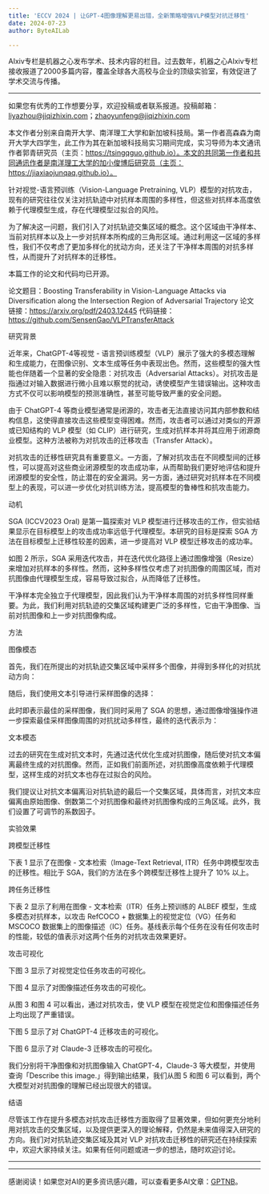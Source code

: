 ```yaml
---
title: 'ECCV 2024 | 让GPT-4图像理解更易出错，全新策略增强VLP模型对抗迁移性'
date: 2024-07-23
author: ByteAILab

---
```


AIxiv专栏是机器之心发布学术、技术内容的栏目。过去数年，机器之心AIxiv专栏接收报道了2000多篇内容，覆盖全球各大高校与企业的顶级实验室，有效促进了学术交流与传播。

---
如果您有优秀的工作想要分享，欢迎投稿或者联系报道。投稿邮箱：liyazhou@jiqizhixin.com；zhaoyunfeng@jiqizhixin.com

本文作者分别来自南开大学、南洋理工大学和新加坡科技局。第一作者高森森为南开大学大四学生，此工作为其在新加坡科技局实习期间完成，实习导师为本文通讯作者郭青研究员（主页：https://tsingqguo.github.io）。本文的共同第一作者和共同通讯作者是南洋理工大学的加小俊博后研究员（主页：https://jiaxiaojunqaq.github.io）。

针对视觉-语言预训练（Vision-Language Pretraining, VLP）模型的对抗攻击，现有的研究往往仅关注对抗轨迹中对抗样本周围的多样性，但这些对抗样本高度依赖于代理模型生成，存在代理模型过拟合的风险。

为了解决这一问题，我们引入了对抗轨迹交集区域的概念。这个区域由干净样本、当前对抗样本以及上一步对抗样本所构成的三角形区域。通过利用这一区域的多样性，我们不仅考虑了更加多样化的扰动方向，还关注了干净样本周围的对抗多样性，从而提升了对抗样本的迁移性。

本篇工作的论文和代码均已开源。

论文题目：Boosting Transferability in Vision-Language Attacks via Diversification along the Intersection Region of Adversarial Trajectory
论文链接：https://arxiv.org/pdf/2403.12445
代码链接：https://github.com/SensenGao/VLPTransferAttack

研究背景

近年来，ChatGPT-4等视觉 - 语言预训练模型（VLP）展示了强大的多模态理解和生成能力，在图像识别、文本生成等任务中表现出色。然而，这些模型的强大性能也伴随着一个显著的安全隐患：对抗攻击（Adversarial Attacks）。对抗攻击是指通过对输入数据进行微小且难以察觉的扰动，诱使模型产生错误输出。这种攻击方式不仅可以影响模型的预测准确性，甚至可能导致严重的安全问题。

由于 ChatGPT-4 等商业模型通常是闭源的，攻击者无法直接访问其内部参数和结构信息，这使得直接攻击这些模型变得困难。然而，攻击者可以通过对类似的开源或已知结构的 VLP 模型（如 CLIP）进行研究，生成对抗样本并将其应用于闭源商业模型。这种方法被称为对抗攻击的迁移攻击（Transfer Attack）。

对抗攻击的迁移性研究具有重要意义。一方面，了解对抗攻击在不同模型间的迁移性，可以提高对这些商业闭源模型的攻击成功率，从而帮助我们更好地评估和提升闭源模型的安全性，防止潜在的安全漏洞。另一方面，通过研究对抗样本在不同模型上的表现，可以进一步优化对抗训练方法，提高模型的鲁棒性和抗攻击能力。

动机

SGA (ICCV2023 Oral) 是第一篇探索对 VLP 模型进行迁移攻击的工作，但实验结果显示在目标模型上的攻击成功率远低于代理模型。本研究的目标是探索 SGA 方法在目标模型上迁移性较差的因素，进一步提高对 VLP 模型迁移攻击的成功率。

如图 2 所示，SGA 采用迭代攻击，并在迭代优化路径上通过图像增强（Resize）来增加对抗样本的多样性。然而，这种多样性仅考虑了对抗图像的周围区域，而对抗图像由代理模型生成，容易导致过拟合，从而降低了迁移性。

干净样本完全独立于代理模型，因此我们认为干净样本周围的对抗多样性同样重要。为此，我们利用对抗轨迹的交集区域构建更广泛的多样性，它由干净图像、当前对抗图像和上一步对抗图像构成。

方法

图像模态

首先，我们在所提出的对抗轨迹交集区域中采样多个图像，并得到多样化的对抗扰动方向：

随后，我们使用文本引导进行采样图像的选择：

此时即表示最佳的采样图像，我们同时采用了 SGA 的思想，通过图像增强操作进一步探索最佳采样图像周围的对抗扰动多样性，最终的迭代表示为：

文本模态

过去的研究在生成对抗文本时，先通过迭代优化生成对抗图像，随后使对抗文本偏离最终生成的对抗图像。然而，正如我们前面所述，对抗图像高度依赖于代理模型，这样生成的对抗文本也存在过拟合的风险。

我们提议让对抗文本偏离沿对抗轨迹的最后一个交集区域，具体而言，对抗文本应偏离由原始图像、倒数第二个对抗图像和最终对抗图像构成的三角区域。此外，我们设置了可调节的系数因子。

实验效果

跨模型迁移性

下表 1 显示了在图像 - 文本检索（Image-Text Retrieval, ITR）任务中跨模型攻击的迁移性。相比于 SGA，我们的方法在多个跨模型迁移性上提升了 10% 以上。

跨任务迁移性

下表 2 显示了利用在图像 - 文本检索（ITR）任务上预训练的 ALBEF 模型，生成多模态对抗样本，以攻击 RefCOCO + 数据集上的视觉定位（VG）任务和 MSCOCO 数据集上的图像描述（IC）任务。基线表示每个任务在没有任何攻击时的性能，较低的值表示对这两个任务的对抗攻击效果更好。

攻击可视化

下图 3 显示了对视觉定位任务攻击的可视化。

下图 4 显示了对图像描述任务攻击的可视化。

从图 3 和图 4 可以看出，通过对抗攻击，使 VLP 模型在视觉定位和图像描述任务上均出现了严重错误。

下图 5 显示了对 ChatGPT-4 迁移攻击的可视化。

下图 6 显示了对 Claude-3 迁移攻击的可视化。

我们分别将干净图像和对抗图像输入 ChatGPT-4，Claude-3 等大模型，并使用查询「Describe this image.」得到输出结果，我们从图 5 和图 6 可以看到，两个大模型对对抗图像的理解已经出现很大的错误。

结语

尽管该工作在提升多模态对抗攻击迁移性方面取得了显著效果，但如何更充分地利用对抗攻击的交集区域，以及提供更深入的理论解释，仍然是未来值得深入研究的方向。我们对对抗轨迹交集区域及其对 VLP 对抗攻击迁移性的研究还在持续探索中，欢迎大家持续关注。如果有任何问题或进一步的想法，随时欢迎讨论。

---
---
感谢阅读！如果您对AI的更多资讯感兴趣，可以查看更多AI文章：[GPTNB](https://gptnb.com)。
